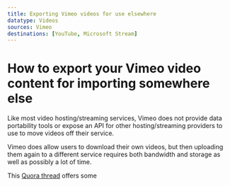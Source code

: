```yaml
---
title: Exporting Vimeo videos for use elsewhere
datatype: Videos
sources: Vimeo
destinations: [YouTube, Microsoft Stream]
---
```

# How to export your Vimeo video content for importing somewhere else

Like most video hosting/streaming services, Vimeo does not provide data portability tools
or expose an API for other hosting/streaming providers to use to move videos off their
service.

Vimeo does allow users to download their own videos, but then uploading them
again to a different service requires both bandwidth and storage as well as possibly a lot of time.

This [Quora thread](https://www.quora.com/How-do-I-transfer-massive-quantities-of-videos-from-Vimeo-to-YouTube-822-videos-530-GB) offers
some 
